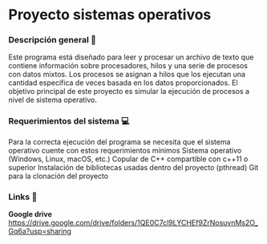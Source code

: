 # Proyecto sistemas operativos

### Descripción general 📝

Este programa está diseñado para leer y procesar un archivo de texto que contiene información sobre procesadores, hilos y una serie de procesos con datos mixtos. Los procesos se asignan a hilos que los ejecutan una cantidad específica de veces basada en los datos proporcionados. El objetivo principal de este proyecto es simular la ejecución de procesos a nivel de sistema operativo.


### Requerimientos del sistema 💻
Para la correcta ejecución del programa se necesita que el sistema operativo cuente con estos requerimientos mínimos
Sistema operativo (Windows, Linux, macOS, etc.)
Copular de C++ compartible con c++11 o superior
Instalación de bibliotecas usadas dentro del proyecto (pthread)
Git para la clonación del proyecto

### Links 🔗

**Google drive**
https://drive.google.com/drive/folders/1QE0C7cl9LYCHEf9ZrNosuvnMs2O_Gq6a?usp=sharing